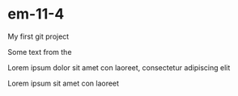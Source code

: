 # em-11-4
My first git project

Some text from the

Lorem ipsum dolor sit amet con laoreet, consectetur adipiscing elit


Lorem ipsum sit amet con laoreet
